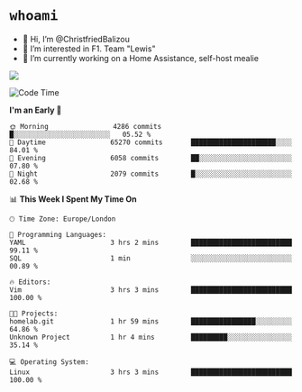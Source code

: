 # `whoami`

- 👋 Hi, I’m @ChristfriedBalizou
- 👀 I’m interested in F1. Team "Lewis"
- 🌱 I’m currently working on a Home Assistance, self-host mealie
<!--
- 💞️ I’m looking to collaborate on
- 📫 How to reach me /dev/stdin
-->


![](https://github-readme-stats.vercel.app/api?username=Christfriedbalizou&show_icons=true&hide_title=true&theme=solarized-dark&count_private=true&hide=stars)
<!-- 
  ![](https://github-readme-stats.vercel.app/api/top-langs/?username=Christfriedbalizou&show_icons=true&hide_title=true&theme=solarized-dark&layout=compact&show_icons=true&count_private=false)
-->


<!--START_SECTION:waka-->
![Code Time](http://img.shields.io/badge/Code%20Time-58%20hrs%2041%20mins-blue)

**I'm an Early 🐤** 

```text
🌞 Morning                4286 commits        █░░░░░░░░░░░░░░░░░░░░░░░░   05.52 % 
🌆 Daytime                65270 commits       █████████████████████░░░░   84.01 % 
🌃 Evening                6058 commits        ██░░░░░░░░░░░░░░░░░░░░░░░   07.80 % 
🌙 Night                  2079 commits        █░░░░░░░░░░░░░░░░░░░░░░░░   02.68 % 
```


📊 **This Week I Spent My Time On** 

```text
🕑︎ Time Zone: Europe/London

💬 Programming Languages: 
YAML                     3 hrs 2 mins        █████████████████████████   99.11 % 
SQL                      1 min               ░░░░░░░░░░░░░░░░░░░░░░░░░   00.89 % 

🔥 Editors: 
Vim                      3 hrs 3 mins        █████████████████████████   100.00 % 

🐱‍💻 Projects: 
homelab.git              1 hr 59 mins        ████████████████░░░░░░░░░   64.86 % 
Unknown Project          1 hr 4 mins         █████████░░░░░░░░░░░░░░░░   35.14 % 

💻 Operating System: 
Linux                    3 hrs 3 mins        █████████████████████████   100.00 % 
```


<!--END_SECTION:waka-->


<!---
ChristfriedBalizou/ChristfriedBalizou is a ✨ special ✨ repository because its `README.md` (this file) appears on your GitHub profile.
You can click the Preview link to take a look at your changes.
--->
